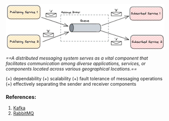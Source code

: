 ![Pasted image 20230826022343](../../../../_Attachments/Pasted%20image%2020230826022343.png)

*==A distributed messaging system serves as a vital component that facilitates communication among diverse applications, services, or components located across various geographical locations.==*

(+) dependability
(+) scalability
(+) fault tolerance of messaging operations
(+) effectively separating the sender and receiver components

### References:

1. [Kafka](Brokers/Kafka.md)
2. [RabbitMQ](Brokers/RabbitMQ.md)